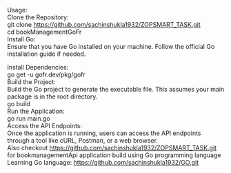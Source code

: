 Usage:<br>
Clone the Repository:<br>
git clone https://github.com/sachinshukla1932/ZOPSMART_TASK.git<br>
cd bookManagementGoFr<br>
Install Go:<br>
Ensure that you have Go installed on your machine. Follow the official Go installation guide if needed.<br>

Install Dependencies:<br>
go get -u gofr.dev/pkg/gofr<br>
Build the Project:<br>
Build the Go project to generate the executable file. This assumes your main package is in the root directory.<br>
go build<br>
Run the Application:<br>
go run main.go<br>
Access the API Endpoints:<br>
Once the application is running, users can access the API endpoints through a tool like cURL, Postman, or a web browser.<br>
Also checkout <a href="https://github.com/sachinshukla1932/ZOPSMART_TASK.git">https://github.com/sachinshukla1932/ZOPSMART_TASK.git</a> for bookmanagementApi application build using Go programming language<br>
Learning Go language: <a href="https://github.com/sachinshukla1932/GO.git">https://github.com/sachinshukla1932/GO.git</a>
